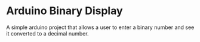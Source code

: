 Arduino Binary Display
===

A simple arduino project that allows a user to enter a binary number and see it converted to a decimal number.
